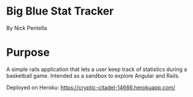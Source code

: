 # Big Blue Stat Tracker

By Nick Pentella

# Purpose
A simple rails application that lets a user keep track of statistics during a basketball game.  Intended as a sandbox to explore Angular and Rails.

Deployed on Heroku: https://cryptic-citadel-14666.herokuapp.com/
